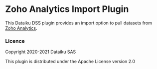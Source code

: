 # Zoho Analytics Import Plugin

This Dataiku DSS plugin provides an import option to pull datasets from [Zoho Analytics](https://analytics.zoho.com).



### Licence

Copyright 2020-2021 Dataiku SAS

This plugin is distributed under the Apache License version 2.0

